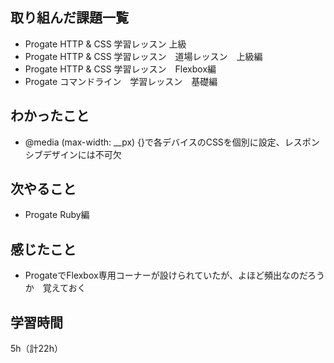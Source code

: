 ## 取り組んだ課題一覧
- Progate HTTP & CSS 学習レッスン 上級
- Progate HTTP & CSS 学習レッスン　道場レッスン　上級編
- Progate HTTP & CSS 学習レッスン　Flexbox編
- Progate コマンドライン　学習レッスン　基礎編

## わかったこと
- @media (max-width: __px) {}で各デバイスのCSSを個別に設定、レスポンシブデザインには不可欠

## 次やること
- Progate Ruby編

## 感じたこと
- ProgateでFlexbox専用コーナーが設けられていたが、よほど頻出なのだろうか　覚えておく

## 学習時間
5h（計22h）
